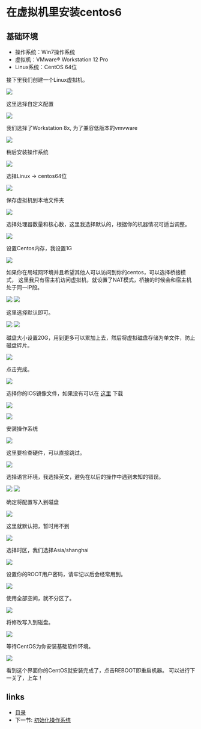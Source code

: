 # 在虚拟机里安装centos6

## 基础环境

 - 操作系统：Win7操作系统
 - 虚拟机：VMware® Workstation 12 Pro
 - Linux系统：CentOS 64位

接下里我们创建一个Linux虚拟机。

![](https://ooo.0o0.ooo/2016/09/09/57d21ba70219e.png)

这里选择自定义配置

![](https://ooo.0o0.ooo/2016/09/09/57d21bcabe68c.png)

我们选择了Workstation 8x, 为了兼容低版本的vmvware

![](https://ooo.0o0.ooo/2016/09/09/57d21bd500c46.png)

稍后安装操作系统

![](https://ooo.0o0.ooo/2016/09/09/57d21bdd67f7f.png)

选择Linux -> centos64位

![](https://ooo.0o0.ooo/2016/09/09/57d21be618ba3.png)

保存虚拟机到本地文件夹

![](https://ooo.0o0.ooo/2016/09/09/57d21bf02cb1f.png)

选择处理器数量和核心数，这里我选择默认的，根据你的机器情况可适当调整。

![](https://ooo.0o0.ooo/2016/09/09/57d21bf903216.png)

设置Centos内存，我设置1G

![](https://ooo.0o0.ooo/2016/09/09/57d21c048caba.png)

如果你在局域网环境并且希望其他人可以访问到你的centos，可以选择桥接模式，
这里我只有宿主机访问虚拟机，就设置了NAT模式，桥接的时候会和宿主机处于同一IP段。

![](https://ooo.0o0.ooo/2016/09/09/57d21c5b16bc8.png)
![](https://ooo.0o0.ooo/2016/09/09/57d21c63c49fa.png)

这里选择默认即可。

![](https://ooo.0o0.ooo/2016/09/09/57d21c70a4f1e.png)
![](https://ooo.0o0.ooo/2016/09/09/57d21c7a64405.png)

磁盘大小设置20G，用到更多可以累加上去，然后将虚拟磁盘存储为单文件，防止磁盘碎片。

![](https://ooo.0o0.ooo/2016/09/09/57d21ccc2db15.png)

点击完成。

![](https://ooo.0o0.ooo/2016/09/09/57d21cd385b5a.png)

选择你的IOS镜像文件，如果没有可以在 [这里](http://isoredirect.centos.org/centos/6/isos/x86_64/) 下载

![](https://ooo.0o0.ooo/2016/09/09/57d21cd94a75e.png)

![](https://ooo.0o0.ooo/2016/09/09/57d21ce210877.png)

安装操作系统

![](https://ooo.0o0.ooo/2016/09/09/57d21cf139606.png)

这里要检查硬件，可以直接跳过。

![](https://ooo.0o0.ooo/2016/09/09/57d21cf8bbfb7.png)

选择语言环境，我选择英文，避免在以后的操作中遇到未知的错误。

![](https://ooo.0o0.ooo/2016/09/09/57d21de293453.png)
![](https://ooo.0o0.ooo/2016/09/09/57d21de9279bf.png)

确定将配置写入到磁盘

![](https://ooo.0o0.ooo/2016/09/09/57d21def353cf.png)

这里就默认把，暂时用不到

![](https://ooo.0o0.ooo/2016/09/09/57d21dfa1624b.png)

选择时区，我们选择Asia/shanghai

![](https://ooo.0o0.ooo/2016/09/09/57d21dffbd0ac.png)

设置你的ROOT用户密码，请牢记以后会经常用到。

![](https://ooo.0o0.ooo/2016/09/09/57d21e06b65c4.png)

使用全部空间，就不分区了。

![](https://ooo.0o0.ooo/2016/09/09/57d21e0c94266.png)

将修改写入到磁盘。

![](https://ooo.0o0.ooo/2016/09/09/57d21e21e909f.png)

等待CentOS为你安装基础软件环境。

![](https://ooo.0o0.ooo/2016/09/09/57d21e687d0de.png)

看到这个界面你的CentOS就安装完成了，点击REBOOT即重启机器。
可以进行下一关了，上车！

## links
   * [目录](<README.md>)
   * 下一节: [初始化操作系统](<init-os.md>)